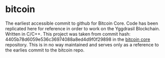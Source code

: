 # bitcoin
The earliest accessible commit to github for Bitcoin Core. Code has been replicated here for reference in order to work on the Yggdrasil Blockchain. Written in C/C++. This project was taken from commit hash: 4405b78d6059e536c36974088a8ed4d9f0f29898 in the [bitcoin core](https://github.com/bitcoin/bitcoin) repository. This is in no way maintained and serves only as a reference to the earlies commit to the bitcoin repo.
